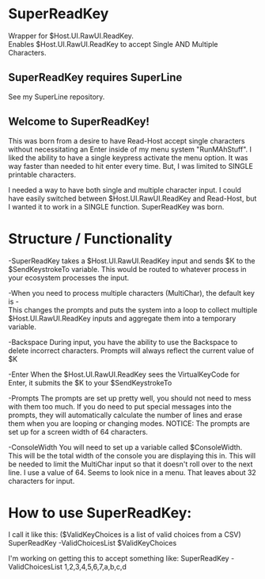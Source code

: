 # SuperReadKey
Wrapper for $Host.UI.RawUI.ReadKey.  
Enables $Host.UI.RawUI.ReadKey to accept Single AND Multiple Characters.

## SuperReadKey requires SuperLine  
See my SuperLine repository.

## Welcome to SuperReadKey!
This was born from a desire to have Read-Host accept single characters without necessitating an Enter inside of my menu system "RunMAhStuff".  I liked the ability to have a single keypress activate the menu option.  It was way faster than needed to hit enter every time.  But, I was limited to SINGLE printable characters.

I needed a way to have both single and multiple character input.  I could have easily switched between $Host.UI.RawUI.ReadKey and Read-Host, but I wanted it to work in a SINGLE function.  SuperReadKey was born.

# Structure / Functionality
-SuperReadKey takes a $Host.UI.RawUI.ReadKey input and sends $K to the $SendKeystrokeTo variable.  This would be routed to whatever process in your ecosystem processes the input.

-When you need to process multiple characters (MultiChar), the default key is -  
This changes the prompts and puts the system into a loop to collect multiple $Host.UI.RawUI.ReadKey inputs and aggregate them into a temporary variable.

-Backspace
During input, you have the ability to use the Backspace to delete incorrect characters.  Prompts will always reflect the current value of $K

-Enter
When the $Host.UI.RawUI.ReadKey sees the VirtualKeyCode for Enter, it submits the $K to your $SendKeystrokeTo

-Prompts
The prompts are set up pretty well, you should not need to mess with them too much.  If you do need to put special messages into the prompts, they will automatically calculate the number of lines and erase them when you are looping or changing modes.  NOTICE: The prompts are set up for a screen width of 64 characters.  

-ConsoleWidth
You will need to set up a variable called $ConsoleWidth.  This will be the total width of the console you are displaying this in.  This will be needed to limit the MultiChar input so that it doesn't roll over to the next line.  I use a value of 64.  Seems to look nice in a menu.  That leaves about 32 characters for input.

# How to use SuperReadKey:
I call it like this:
($ValidKeyChoices is a list of valid choices from a CSV)
SuperReadKey -ValidChoicesList $ValidKeyChoices

I'm working on getting this to accept something like:
SuperReadKey -ValidChoicesList 1,2,3,4,5,6,7,a,b,c,d
